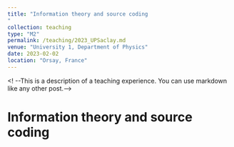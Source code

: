 ```yaml
---
title: "Information theory and source coding
"
collection: teaching
type: "M2"
permalink: /teaching/2023_UPSaclay.md
venue: "University 1, Department of Physics"
date: 2023-02-02
location: "Orsay, France"
---
```


<! --This is a description of a teaching experience. You can use markdown like any other post.-->

Information theory and source coding
======
